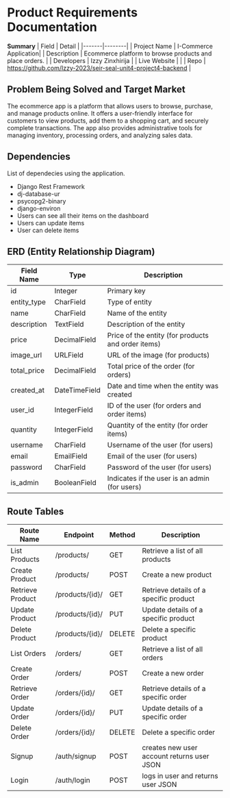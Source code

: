 # Product Requirements Documentation

**Summary**
| Field | Detail |
|-------|--------|
| Project Name | I-Commerce Application|
| Description | Ecommerce platform to browse products and place orders.  |
| Developers | Izzy Zinxhirija |
| Live Website |  |
| Repo | https://github.com/Izzy-2023/seir-seal-unit4-project4-backend |

## Problem Being Solved and Target Market

The ecommerce app is a platform that allows users to browse, purchase, and manage products online. It offers a user-friendly interface for customers to view products, add them to a shopping cart, and securely complete transactions. The app also provides administrative tools for managing inventory, processing orders, and analyzing sales data.

## Dependencies

List of dependecies using the application.

- Django Rest Framework
- dj-database-ur
- psycopg2-binary
- django-environ
- Users can see all their items on the dashboard
- Users can update items
- User can delete items

## ERD (Entity Relationship Diagram)

| Field Name | Type | Description |
| ---------- | ---- | ----------- |
| id | Integer | Primary key |
| entity_type | CharField | Type of entity |
| name | CharField | Name of the entity |
| description | TextField | Description of the entity |
| price | DecimalField | Price of the entity (for products and order items) |
| image_url | URLField | URL of the image (for products) |
| total_price | DecimalField | Total price of the order (for orders) | 
| created_at | DateTimeField | Date and time when the entity was created | 
| user_id |	IntegerField | ID of the user (for orders and order items) | 
| quantity | IntegerField | Quantity of the entity (for order items) |
| username | CharField	| Username of the user (for users) |
| email	| EmailField | Email of the user (for users) |
| password | CharField | Password of the user (for users) |
| is_admin | BooleanField | Indicates if the user is an admin (for users) |

## Route Tables

|Route Name | Endpoint | Method | Description |
|---------- | -------- | ------ | ----------- |
| List Products | /products/ | GET | Retrieve a list of all products |
| Create Product | /products/ |	POST | Create a new product |
| Retrieve Product | /products/{id}/ | GET | Retrieve details of a specific product |
| Update Product | /products/{id}/ | PUT | Update details of a specific product |
| Delete Product | /products/{id}/ | DELETE	| Delete a specific product |
| List Orders | /orders/ | GET | Retrieve a list of all orders |
| Create Order | /orders/ | POST | Create a new order | 
| Retrieve Order | /orders/{id}/ | GET | Retrieve details of a specific order | 
| Update Order | /orders/{id}/ | PUT | Update details of a specific order |
| Delete Order | /orders/{id}/ | DELETE	| Delete a specific order |
| Signup | /auth/signup | POST |creates new user account returns user JSON | 
| Login | /auth/login | POST |logs in user and returns user JSON |


